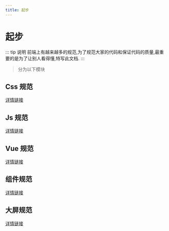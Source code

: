 ```yaml
---
title: 起步
---
```


# 起步

::: tip 说明
前端上有越来越多的规范,为了规范大家的代码和保证代码的质量,最重要的是为了让别人看得懂,特写此文档.
:::

> 分为以下模块

## Css 规范

[详情链接](/wt-docs/css/)

## Js 规范

[详情链接](/wt-docs/js/)

## Vue 规范

[详情链接](/wt-docs/vue/)

## 组件规范

[详情链接](/wt-docs/element/)

## 大屏规范

[详情链接](/wt-docs/dataV/)
